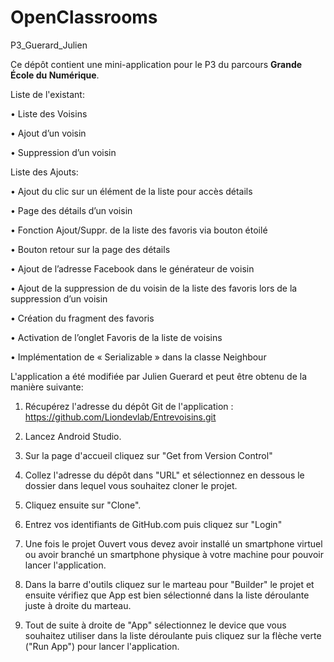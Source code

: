 ﻿# OpenClassrooms
P3_Guerard_Julien

Ce dépôt contient une mini-application pour le P3 du parcours **Grande École du Numérique**.



Liste de l'existant:

• Liste des Voisins

• Ajout d’un voisin

• Suppression d’un voisin



Liste des Ajouts:

• Ajout du clic sur un élément de la liste pour accès détails

• Page des détails d’un voisin

• Fonction Ajout/Suppr. de la liste des favoris via bouton étoilé

• Bouton retour sur la page des détails

• Ajout de l’adresse Facebook dans le générateur de voisin

• Ajout de la suppression de du voisin de la liste des favoris lors de la suppression d’un voisin

• Création du fragment des favoris

• Activation de l’onglet Favoris de la liste de voisins

• Implémentation de « Serializable » dans la classe Neighbour



L'application a été modifiée par Julien Guerard et peut être obtenu de la manière suivante:


1. Récupérez l'adresse du dépôt Git de l'application :
      https://github.com/Liondevlab/Entrevoisins.git

2. Lancez Android Studio.

3. Sur la page d'accueil cliquez sur "Get from Version Control"

4. Collez l'adresse du dépôt dans "URL" et sélectionnez en dessous le dossier dans lequel vous souhaitez cloner le projet.

5. Cliquez ensuite sur "Clone".

6. Entrez vos identifiants de GitHub.com puis cliquez sur "Login"

7. Une fois le projet Ouvert vous devez avoir installé un smartphone virtuel ou avoir branché un smartphone physique à votre machine pour pouvoir lancer l'application.

8. Dans la barre d'outils cliquez sur le marteau pour "Builder" le projet et ensuite vérifiez que App est bien sélectionné dans la liste déroulante juste à droite du marteau. 

9. Tout de suite à droite de "App" sélectionnez le device que vous souhaitez utiliser dans la liste déroulante puis cliquez sur la flèche verte ("Run App") pour lancer l'application.

